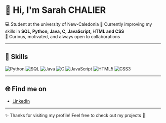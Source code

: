 # 👋 Hi, I'm Sarah CHALIER  

💻 Student at the university of New-Caledonia
🌱 Currently improving my skills in **SQL, Python, Java, C, JavaScript, HTML and CSS**   
🚀 Curious, motivated, and always open to collaborations  

---

## 🔧 Skills

![Python](https://img.shields.io/badge/-Python-3776AB?logo=python&logoColor=white&style=for-the-badge)
![SQL](https://img.shields.io/badge/-SQL-4479A1?logo=postgresql&logoColor=white&style=for-the-badge)
![Java](https://img.shields.io/badge/-Java-007396?logo=openjdk&logoColor=white&style=for-the-badge)
![C](https://img.shields.io/badge/-C-00599C?logo=c&logoColor=white&style=for-the-badge)
![JavaScript](https://img.shields.io/badge/-JavaScript-F7DF1E?logo=javascript&logoColor=black&style=for-the-badge)
![HTML5](https://img.shields.io/badge/-HTML5-E34F26?logo=html5&logoColor=white&style=for-the-badge)
![CSS3](https://img.shields.io/badge/-CSS3-1572B6?logo=css3&logoColor=white&style=for-the-badge)


---

## 🌐 Find me on 
- [LinkedIn](https://www.linkedin.com/in/sarah-chalier-20851732b)

---

✨ Thanks for visiting my profile! Feel free to check out my projects 🚀
